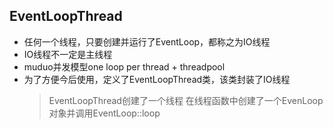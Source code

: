 ## EventLoopThread
 - 任何一个线程，只要创建并运行了EventLoop，都称之为IO线程
 - IO线程不一定是主线程
 - muduo并发模型one loop per thread + threadpool
 - 为了方便今后使用，定义了EventLoopThread类，该类封装了IO线程
    > EventLoopThread创建了一个线程
    > 在线程函数中创建了一个EvenLoop对象并调用EventLoop::loop
